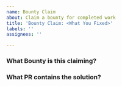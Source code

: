 ```yaml
---
name: Bounty Claim
about: Claim a bounty for completed work
title: 'Bounty Claim: <What You Fixed>'
labels: ''
assignees: ''

---
```


### What Bounty is this claiming?
<!-- link to Bounty in this repo -->

### What PR contains the solution?
<!-- link to PR closing the Bounty issue, the PR must be merged and you must be the primary author -->
